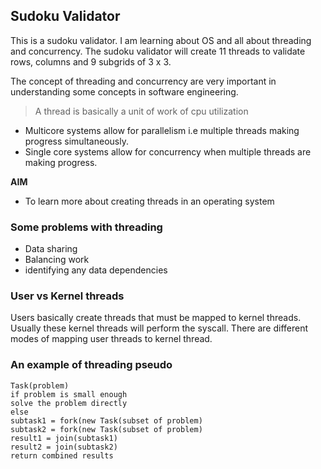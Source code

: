 ## Sudoku Validator

This is a sudoku validator. I am learning about OS and all about
threading and concurrency. The sudoku validator will create 11 threads to validate rows, columns and 9 subgrids of 3 x 3.

The concept of threading and concurrency are very important in understanding some concepts in software engineering.

> A thread is basically a unit of work of cpu utilization

- Multicore systems allow for parallelism i.e multiple threads making progress simultaneously.
- Single core systems allow for concurrency when multiple threads are making progress.

**AIM**
- To learn more about creating threads in an operating system


### Some problems with threading
- Data sharing
- Balancing work
- identifying any data dependencies

### User vs Kernel threads
Users basically create threads that must be mapped to kernel threads. Usually these
kernel threads will perform the syscall. There are different modes of mapping user threads to kernel thread.

### An example of threading pseudo

```
Task(problem)
if problem is small enough
solve the problem directly
else
subtask1 = fork(new Task(subset of problem)
subtask2 = fork(new Task(subset of problem)
result1 = join(subtask1)
result2 = join(subtask2)
return combined results
```


